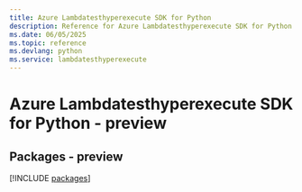 ```yaml
---
title: Azure Lambdatesthyperexecute SDK for Python
description: Reference for Azure Lambdatesthyperexecute SDK for Python
ms.date: 06/05/2025
ms.topic: reference
ms.devlang: python
ms.service: lambdatesthyperexecute
---
```

# Azure Lambdatesthyperexecute SDK for Python - preview
## Packages - preview
[!INCLUDE [packages](lambdatesthyperexecute-index.md)]